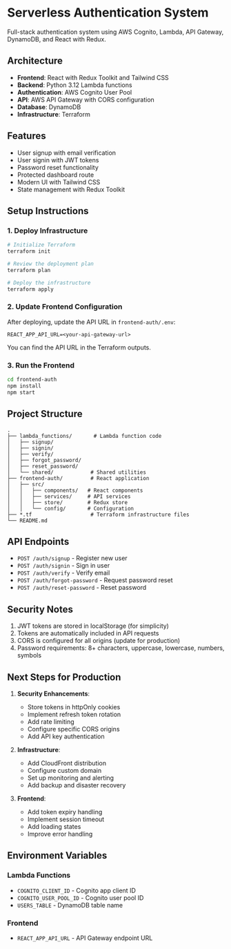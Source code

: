# Serverless Authentication System

Full-stack authentication system using AWS Cognito, Lambda, API Gateway, DynamoDB, and React with Redux.

## Architecture

- **Frontend**: React with Redux Toolkit and Tailwind CSS
- **Backend**: Python 3.12 Lambda functions
- **Authentication**: AWS Cognito User Pool
- **API**: AWS API Gateway with CORS configuration
- **Database**: DynamoDB
- **Infrastructure**: Terraform

## Features

- User signup with email verification
- User signin with JWT tokens
- Password reset functionality
- Protected dashboard route
- Modern UI with Tailwind CSS
- State management with Redux Toolkit

## Setup Instructions

### 1. Deploy Infrastructure

```bash
# Initialize Terraform
terraform init

# Review the deployment plan
terraform plan

# Deploy the infrastructure
terraform apply
```

### 2. Update Frontend Configuration

After deploying, update the API URL in `frontend-auth/.env`:

```
REACT_APP_API_URL=<your-api-gateway-url>
```

You can find the API URL in the Terraform outputs.

### 3. Run the Frontend

```bash
cd frontend-auth
npm install
npm start
```

## Project Structure

```
.
├── lambda_functions/       # Lambda function code
│   ├── signup/
│   ├── signin/
│   ├── verify/
│   ├── forgot_password/
│   ├── reset_password/
│   └── shared/            # Shared utilities
├── frontend-auth/         # React application
│   ├── src/
│   │   ├── components/   # React components
│   │   ├── services/     # API services
│   │   ├── store/        # Redux store
│   │   └── config/       # Configuration
├── *.tf                   # Terraform infrastructure files
└── README.md
```

## API Endpoints

- `POST /auth/signup` - Register new user
- `POST /auth/signin` - Sign in user
- `POST /auth/verify` - Verify email
- `POST /auth/forgot-password` - Request password reset
- `POST /auth/reset-password` - Reset password

## Security Notes

1. JWT tokens are stored in localStorage (for simplicity)
2. Tokens are automatically included in API requests
3. CORS is configured for all origins (update for production)
4. Password requirements: 8+ characters, uppercase, lowercase, numbers, symbols

## Next Steps for Production

1. **Security Enhancements**:
   - Store tokens in httpOnly cookies
   - Implement refresh token rotation
   - Add rate limiting
   - Configure specific CORS origins
   - Add API key authentication

2. **Infrastructure**:
   - Add CloudFront distribution
   - Configure custom domain
   - Set up monitoring and alerting
   - Add backup and disaster recovery

3. **Frontend**:
   - Add token expiry handling
   - Implement session timeout
   - Add loading states
   - Improve error handling

## Environment Variables

### Lambda Functions
- `COGNITO_CLIENT_ID` - Cognito app client ID
- `COGNITO_USER_POOL_ID` - Cognito user pool ID
- `USERS_TABLE` - DynamoDB table name

### Frontend
- `REACT_APP_API_URL` - API Gateway endpoint URL
